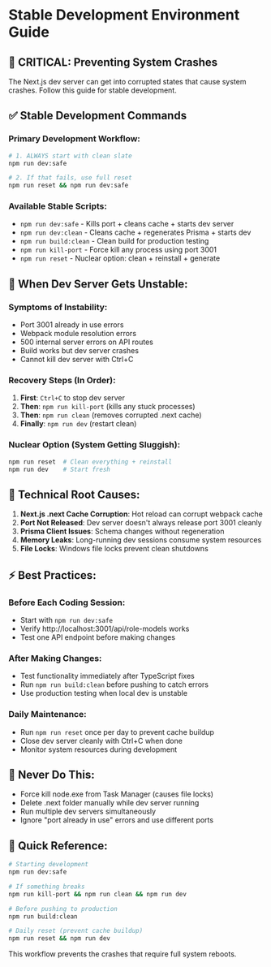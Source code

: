 # Stable Development Environment Guide

## 🚨 CRITICAL: Preventing System Crashes

The Next.js dev server can get into corrupted states that cause system crashes. Follow this guide for stable development.

## ✅ **Stable Development Commands**

### **Primary Development Workflow:**
```bash
# 1. ALWAYS start with clean slate
npm run dev:safe

# 2. If that fails, use full reset
npm run reset && npm run dev:safe
```

### **Available Stable Scripts:**
- `npm run dev:safe` - Kills port + cleans cache + starts dev server
- `npm run dev:clean` - Cleans cache + regenerates Prisma + starts dev  
- `npm run build:clean` - Clean build for production testing
- `npm run kill-port` - Force kill any process using port 3001
- `npm run reset` - Nuclear option: clean + reinstall + generate

## 🚨 **When Dev Server Gets Unstable:**

### **Symptoms of Instability:**
- Port 3001 already in use errors
- Webpack module resolution errors  
- 500 internal server errors on API routes
- Build works but dev server crashes
- Cannot kill dev server with Ctrl+C

### **Recovery Steps (In Order):**
1. **First**: `Ctrl+C` to stop dev server
2. **Then**: `npm run kill-port` (kills any stuck processes)
3. **Then**: `npm run clean` (removes corrupted .next cache)
4. **Finally**: `npm run dev` (restart clean)

### **Nuclear Option (System Getting Sluggish):**
```bash
npm run reset  # Clean everything + reinstall
npm run dev    # Start fresh
```

## 🔧 **Technical Root Causes:**

1. **Next.js .next Cache Corruption**: Hot reload can corrupt webpack cache
2. **Port Not Released**: Dev server doesn't always release port 3001 cleanly  
3. **Prisma Client Issues**: Schema changes without regeneration
4. **Memory Leaks**: Long-running dev sessions consume system resources
5. **File Locks**: Windows file locks prevent clean shutdowns

## ⚡ **Best Practices:**

### **Before Each Coding Session:**
- Start with `npm run dev:safe` 
- Verify http://localhost:3001/api/role-models works
- Test one API endpoint before making changes

### **After Making Changes:**
- Test functionality immediately after TypeScript fixes
- Run `npm run build:clean` before pushing to catch errors
- Use production testing when local dev is unstable

### **Daily Maintenance:**
- Run `npm run reset` once per day to prevent cache buildup
- Close dev server cleanly with Ctrl+C when done
- Monitor system resources during development

## 🚫 **Never Do This:**
- Force kill node.exe from Task Manager (causes file locks)
- Delete .next folder manually while dev server running
- Run multiple dev servers simultaneously  
- Ignore "port already in use" errors and use different ports

## 📝 **Quick Reference:**
```bash
# Starting development
npm run dev:safe

# If something breaks
npm run kill-port && npm run clean && npm run dev

# Before pushing to production  
npm run build:clean

# Daily reset (prevent cache buildup)
npm run reset && npm run dev
```

This workflow prevents the crashes that require full system reboots.